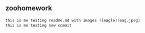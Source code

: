 ## zoohomework
    this is me testing readme.md with images ![eagle](eag.jpeg)
    this is me testing new commit
    

